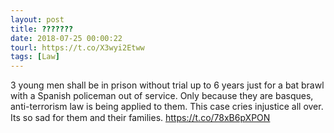 ```yaml
---
layout: post
title: ???????
date: 2018-07-25 00:00:22
tourl: https://t.co/X3wyi2Etww
tags: [Law]
---
```

3 young men shall be in prison without trial up to 6 years just for a bat brawl with a Spanish policeman out of service. Only because they are basques, anti-terrorism law is being applied to them.
This case cries injustice all over. Its so sad for them and their families. https://t.co/78xB6pXPON